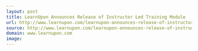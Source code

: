 ```yaml
---
layout: post
title: LearnUpon Announces Release of Instructor Led Training Module
url: http://www.learnupon.com/learnupon-announces-release-of-instructor-led-training-module/
source: http://www.learnupon.com/learnupon-announces-release-of-instructor-led-training-module/
domain: www.learnupon.com
image: 
---
```


